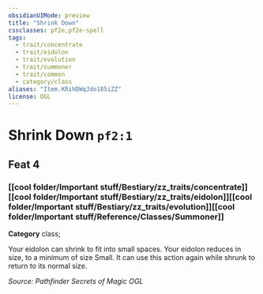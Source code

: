 ```yaml
---
obsidianUIMode: preview
title: "Shrink Down"
cssclasses: pf2e,pf2e-spell
tags:
  - trait/concentrate
  - trait/eidolon
  - trait/evolution
  - trait/summoner
  - trait/common
  - category/class
aliases: "Item.KRihDWqJdo185iZZ"
license: OGL
---
```

# Shrink Down `pf2:1`
## Feat 4
### [[cool folder/Important stuff/Bestiary/zz_traits/concentrate]][[cool folder/Important stuff/Bestiary/zz_traits/eidolon]][[cool folder/Important stuff/Bestiary/zz_traits/evolution]][[cool folder/Important stuff/Reference/Classes/Summoner]]

**Category** class; 




Your eidolon can shrink to fit into small spaces. Your eidolon reduces in size, to a minimum of size Small. It can use this action again while shrunk to return to its normal size.

*Source: Pathfinder Secrets of Magic*
*OGL*